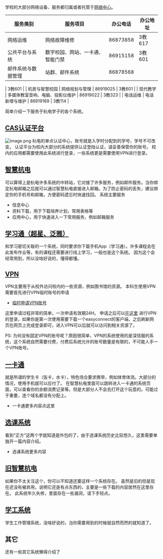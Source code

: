 学校的大部分网络设备、服务都归属或者托管于[网络中心](http://nic.hdu.edu.cn)。

| **服务类别**  | **服务项目**         | **办公电话** | **办公地址** |
|-----------|------------------|----------|----------|
| 网络运维      | 网络故障维修           | 86873858 | 3教617    |
| 公共平台与系统   | 数字校园、网站、一卡通、智能门禁 | 86915158 | 3教601    |
| 邮件系统与数据管理 | 站群、邮件系统          | 86878568 

| 3教601 |
| 机房与智慧校园 | 网络规划与管理 | 86919025 | 3教601 |
| 现代教学 | 多媒体教室音响、电脑、投影仪维护 | 86919022 | 3教323 |
| 电话运维 | 电话新增与维护 | 86919169 | 3教114 |

简单介绍一下服务于杭电学子的各个系统。

## [CAS认证平台](https://cas.hdu.edu.cn/)

![image.png](https://cdn.nlark.com/yuque/0/2021/png/2596791/1623313109644-05c06b34-7705-4e4a-a2ad-2fa95ccb3817.png#height=433&id=ufdef61cc&originHeight=433&originWidth=497&originalType=binary&ratio=1&size=308463&status=done&style=none&width=497)
杭电的单点认证中心，账号就是入学时分配到的学号，学号不可改变。
认证平台为校内大部分的系统提供认证登陆认证，请妥善保管你的账号。
校内的应用都需要使用此系统进行登录，一些系统更是需要使用VPN进行登录。

## [智慧杭电](https://i.hdu.edu.cn/)

可以算得上是杭电许多系统的中转站，它对接了许多服务，例如邮件服务。当你绑定杭电邮箱之后就可以通过智慧杭电直接进入邮箱。为了防止密码的丢失，建议绑定你的手机号和邮箱，方便密码遗忘时快速找回。
系统主要服务

- 信息中心
- 资料下载，用于下载培养计划，常用表格等
- 应用中心，用于快速进入一下常用服务，例如邮箱服务

## [学习通（超星、泛雅）](http://elearning.hdu.edu.cn/)

和学习密切关联的一个系统，同时要求你下载手机App（学习通）。许多课程会在此发布作业等，有的课程还需要进行线上学习，一般也是这个系统。
因为这个会经常用到，所以没啥好说的，懂得都懂。

## [VPN](https://vpn.hdu.edu.cn/)

VPN主要用于从校外访问校内的一些资源，例如图书馆的资源。
本科生使用VPN需要首先进行VPN临时账号的申请

- [临时申请VPN账号](http://pwd.hdu.edu.cn/vpn.aspx)

这里申请过程非常的简单，一次申请有效期24H。
申请之后可以[在这里](https://vpn.hdu.edu.cn)
进行VPN的登录，如果你是第一次使用需要下载一个easyconnect的客户端，之后刷新网页在网页上完成登录即可，进入VPN可以后就可以访问到相关资源了。

PS: 为何没有固定VPN的账号呢？原因很简单，VPN的系统使用的是深信服的系统，这个系统自然需要付费，付费后系统允许的账号数量是有限的，不可能人手一个VPN账号。

## [一卡通](http://210.32.32.16:8091/easytong_portal/?)

就是所谓的学生卡（饭卡，水卡），特色场合要求携带，例如体育体测。大部分的情况，使用手机就可以应付了。
在智慧杭电里面可以跳转进入一卡通的系统页面，可以查看你的余额消费记录等。但是大部分人不会去打开这个玩意的。可能过于重要，连个域名都没有分配上。

- 一卡通更多内容点这里

## [选课系统](http://jxgl.hdu.edu.cn/)

看到“正方”这两个字就知道是外包的了，由于选课系统历史比较悠久，这里需要单独开一篇内容介绍。

- 选课系统更多内容

## [旧智慧杭电](http://once.hdu.edu.cn)

如果你不太关注这个，你可以不知道还要这样一个系统存在。
虽然是旧的但是现在还没有被弃用，说明它还是有点东西的，主要是一些下载的内容居然在这里存在。
此系统年久失修，里面存在一些漏洞，请下手轻点。

## [学工系统](https://xgxt.hdu.edu.cn/)

学生工作管理系统，没啥好说的，当你需要用到的时候就自然而然的就知道了。

## 其它

还有一些其它系统懒得介绍了
